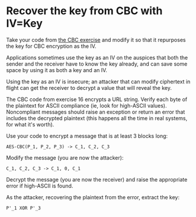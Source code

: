 # Recover the key from CBC with IV=Key

Take your code from [the CBC exercise](https://github.com/wasamasa/cryptopals/blob/master/02/16.md) and modify it so that it
repurposes the key for CBC encryption as the IV.

Applications sometimes use the key as an IV on the auspices that both
the sender and the receiver have to know the key already, and can save
some space by using it as both a key and an IV.

Using the key as an IV is insecure; an attacker that can modify
ciphertext in flight can get the receiver to decrypt a value that will
reveal the key.

The CBC code from exercise 16 encrypts a URL string. Verify each byte
of the plaintext for ASCII compliance (ie, look for high-ASCII
values). Noncompliant messages should raise an exception or return an
error that includes the decrypted plaintext (this happens all the time
in real systems, for what it's worth).

Use your code to encrypt a message that is at least 3 blocks long:

    AES-CBC(P_1, P_2, P_3) -> C_1, C_2, C_3

Modify the message (you are now the attacker):

    C_1, C_2, C_3 -> C_1, 0, C_1

Decrypt the message (you are now the receiver) and raise the
appropriate error if high-ASCII is found.

As the attacker, recovering the plaintext from the error, extract the
key:

    P'_1 XOR P'_3
